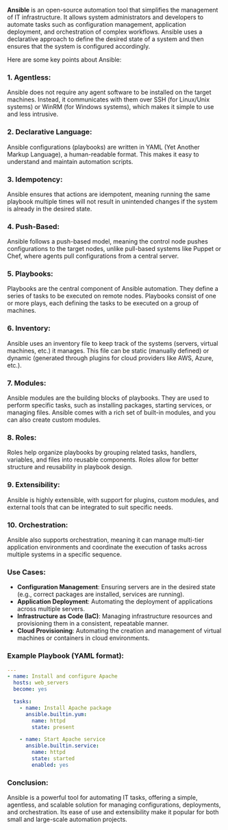 **Ansible** is an open-source automation tool that simplifies the management of IT infrastructure. It allows system administrators and developers to automate tasks such as configuration management, application deployment, and orchestration of complex workflows. Ansible uses a declarative approach to define the desired state of a system and then ensures that the system is configured accordingly.

Here are some key points about Ansible:

### 1. **Agentless**:
Ansible does not require any agent software to be installed on the target machines. Instead, it communicates with them over SSH (for Linux/Unix systems) or WinRM (for Windows systems), which makes it simple to use and less intrusive.

### 2. **Declarative Language**:
Ansible configurations (playbooks) are written in YAML (Yet Another Markup Language), a human-readable format. This makes it easy to understand and maintain automation scripts.

### 3. **Idempotency**:
Ansible ensures that actions are idempotent, meaning running the same playbook multiple times will not result in unintended changes if the system is already in the desired state.

### 4. **Push-Based**:
Ansible follows a push-based model, meaning the control node pushes configurations to the target nodes, unlike pull-based systems like Puppet or Chef, where agents pull configurations from a central server.

### 5. **Playbooks**:
Playbooks are the central component of Ansible automation. They define a series of tasks to be executed on remote nodes. Playbooks consist of one or more plays, each defining the tasks to be executed on a group of machines.

### 6. **Inventory**:
Ansible uses an inventory file to keep track of the systems (servers, virtual machines, etc.) it manages. This file can be static (manually defined) or dynamic (generated through plugins for cloud providers like AWS, Azure, etc.).

### 7. **Modules**:
Ansible modules are the building blocks of playbooks. They are used to perform specific tasks, such as installing packages, starting services, or managing files. Ansible comes with a rich set of built-in modules, and you can also create custom modules.

### 8. **Roles**:
Roles help organize playbooks by grouping related tasks, handlers, variables, and files into reusable components. Roles allow for better structure and reusability in playbook design.

### 9. **Extensibility**:
Ansible is highly extensible, with support for plugins, custom modules, and external tools that can be integrated to suit specific needs.

### 10. **Orchestration**:
Ansible also supports orchestration, meaning it can manage multi-tier application environments and coordinate the execution of tasks across multiple systems in a specific sequence.

### Use Cases:
- **Configuration Management**: Ensuring servers are in the desired state (e.g., correct packages are installed, services are running).
- **Application Deployment**: Automating the deployment of applications across multiple servers.
- **Infrastructure as Code (IaC)**: Managing infrastructure resources and provisioning them in a consistent, repeatable manner.
- **Cloud Provisioning**: Automating the creation and management of virtual machines or containers in cloud environments.

### Example Playbook (YAML format):
```yaml
---
- name: Install and configure Apache
  hosts: web_servers
  become: yes

  tasks:
    - name: Install Apache package
      ansible.builtin.yum:
        name: httpd
        state: present

    - name: Start Apache service
      ansible.builtin.service:
        name: httpd
        state: started
        enabled: yes
```

### Conclusion:
Ansible is a powerful tool for automating IT tasks, offering a simple, agentless, and scalable solution for managing configurations, deployments, and orchestration. Its ease of use and extensibility make it popular for both small and large-scale automation projects.
